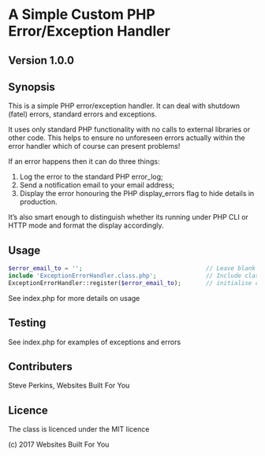 # A Simple Custom PHP Error/Exception Handler
## Version 1.0.0
## Synopsis
This is a simple PHP error/exception handler. It can deal with shutdown (fatel) errors, standard errors and exceptions.

It uses only standard PHP functionality with no calls to external libraries or other code. This helps to ensure no unforeseen errors actually within the error handler which of course can present problems!

If an error happens then it can do three things:

1. Log the error to the standard PHP error_log;
1. Send a notification email to your email address;
1. Display the error honouring the PHP display_errors flag to hide details in production.

It’s also smart enough to distinguish whether its running under PHP CLI or HTTP mode and format the display accordingly.

## Usage
```PHP
$error_email_to = '';                                   // Leave blank for no email
include 'ExceptionErrorHandler.class.php';              // Include class
ExceptionErrorHandler::register($error_email_to);       // initialise class
```
See index.php for more details on usage

## Testing
See index.php for examples of exceptions and errors

## Contributers
Steve Perkins, Websites Built For You

## Licence
The class is licenced under the MIT licence

(c) 2017 Websites Built For You
